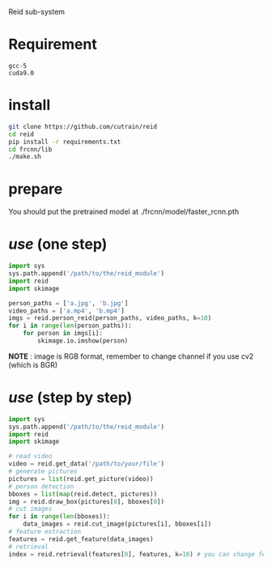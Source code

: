 Reid sub-system

# Requirement
```
gcc-5
cuda9.0
```

# install
```bash
git clone https://github.com/cutrain/reid
cd reid
pip install -r requirements.txt
cd frcnn/lib
./make.sh
```

# prepare
You should put the pretrained model at ./frcnn/model/faster_rcnn.pth

# *use* (one step)
```python
import sys
sys.path.append('/path/to/the/reid_module')
import reid
import skimage

person_paths = ['a.jpg', 'b.jpg']
video_paths = ['a.mp4', 'b.mp4']
imgs = reid.person_reid(person_paths, video_paths, k=10)
for i in range(len(person_paths)):
	for person in imgs[i]:
		skimage.io.imshow(person)
```
**NOTE** : image is RGB format, remember to change channel if you use cv2 (which is BGR)

# *use* (step by step)
```python
import sys
sys.path.append('/path/to/the/reid_module')
import reid
import skimage

# read video
video = reid.get_data('/path/to/your/file')
# generate pictures
pictures = list(reid.get_picture(video))
# person detection
bboxes = list(map(reid.detect, pictures))
img = reid.draw_box(pictures[0], bboxes[0])
# cut images
for i in range(len(bboxes)):
	data_images = reid.cut_image(pictures[i], bboxes[i])
# feature extraction
features = reid.get_feature(data_images)
# retrieval
index = reid.retrieval(features[0], features, k=10) # you can change features[0] into any other feature you got

```

